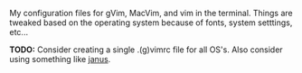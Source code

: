 My configuration files for gVim, MacVim, and vim in the terminal. Things are tweaked based on the operating system because of fonts, system setttings, etc...

__TODO:__ Consider creating a single .(g)vimrc file for all OS's. Also consider using something like [janus](https://github.com/carlhuda/janus).
